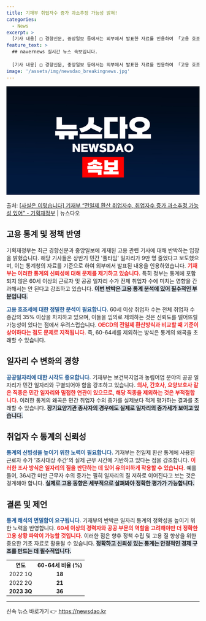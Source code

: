```yaml
---
title: 기재부 취업자수 증가 과소추정 가능성 밝혀!
categories:
  - News
excerpt: >
  [기사 내용] □ 경향신문, 중앙일보 등에서는 외부에서 발표한 자료를 인용하여 「고용 호조세라더니상반기 풀타…
feature_text: >
  ## navernews 실시간 뉴스 속보입니다.

  [기사 내용] □ 경향신문, 중앙일보 등에서는 외부에서 발표한 자료를 인용하여 「고용 호조세라더니상반기 풀타…
image: '/assets/img/newsdao_breakingnews.jpg'
---
```


![뉴스다오 속보](/assets/img/newsdao_breakingnews.jpg)

<p>출처: <a href="https://newsdao.kr/2283" rel="dofollow">[사실은 이렇습니다] 기재부 “전일제 환산 취업자수, 취업자수 증가 과소추정 가능성 있어” - 기획재정부</a> | 뉴스다오</p>

<h2 data-ke-size="size26">고용 통계 및 정책 반영</h2>

<p data-ke-size="size16"></p>

기획재정부는 최근 경향신문과 중앙일보에 게재된 고용 관련 기사에 대해 반박하는 입장을 밝혔습니다. 해당 기사들은 상반기 민간 '풀타임' 일자리가 9만 명 줄었다고 보도했으며, 이는 통계청의 자료를 기준으로 하여 외부에서 발표된 내용을 인용하였습니다. <b><span style="color: #ee2323;">기재부는 이러한 통계의 신뢰성에 대해 문제를 제기하고 있습니다.</span></b> 특히 정부는 통계에 포함되지 않은 60세 이상의 근로자 및 공공 일자리 수가 전체 취업자 수에 미치는 영향을 간과해서는 안 된다고 강조하고 있습니다. <b><span style="background-color: #21538527;">이번 반박은 고용 통계 분석에 있어 필수적인 부분입니다.</span></b>

<p data-ke-size="size16"></p>

<b><span style="color: #1a5490;">고용 호조세에 대한 정밀한 분석이 필요합니다.</span></b> 60세 이상 취업자 수는 전체 취업자 수 증감의 35% 이상을 차지하고 있으며, 이들을 임의로 제외하는 것은 신뢰도를 떨어뜨릴 가능성이 있다는 점에서 우려스럽습니다. <b><span style="color: #ee2323;">OECD의 전일제 환산방식과 비교할 때 기준이 상이하다는 점도 문제로 지적됩니다.</span></b> 즉, 60-64세를 제외하는 방식은 통계의 왜곡을 초래할 수 있습니다.

<p data-ke-size="size16"></p>

<h2 data-ke-size="size26">일자리 수 변화의 경향</h2>

<p data-ke-size="size16"></p>

<b><span style="color: #1a5490;">공공일자리에 대한 시각도 중요합니다.</span></b> 기재부는 보건복지업과 농림어업 분야의 공공 일자리가 민간 일자리와 구별되어야 함을 강조하고 있습니다. <b><span style="color: #ee2323;">의사, 간호사, 요양보호사 같은 직종은 민간 일자리와 밀접한 연관이 있으므로, 해당 직종을 제외하는 것은 부적절합니다.</span></b> 이러한 통계의 왜곡은 민간 취업자 수의 증가를 실제보다 적게 평가하는 결과를 초래할 수 있습니다. <b><span style="background-color: #21538527;">장기요양기관 종사자의 경우에도 실제로 일자리의 증가세가 보이고 있습니다.</span></b>

<p data-ke-size="size16"></p>

<h2 data-ke-size="size26">취업자 수 통계의 신뢰성</h2>

<p data-ke-size="size16"></p>

<b><span style="color: #1a5490;">통계의 신빙성을 높이기 위한 노력이 필요합니다.</span></b> 기재부는 전일제 환산 통계에 사용된 근로자 수가 '조사대상 주간'의 실제 근무 시간에 기반하고 있다는 점을 강조합니다. <b><span style="color: #ee2323;">이러한 조사 방식은 일자리의 질을 판단하는 데 있어 유의미하게 작용할 수 있습니다.</span></b> 예를 들어, 36시간 미만 근무자 수의 증가는 필히 일자리의 질 저하로 이어진다고 보는 것은 경계해야 합니다. <b><span style="background-color: #21538527;">실제로 고용 동향은 세부적으로 살펴봐야 정확한 평가가 가능합니다.</span></b>

<p data-ke-size="size16"></p>

<h2 data-ke-size="size26">결론 및 제언</h2>

<p data-ke-size="size16"></p>

<b><span style="color: #1a5490;">통계 해석의 면밀함이 요구됩니다.</span></b> 기재부의 반박은 일자리 통계의 정확성을 높이기 위한 노력을 반영합니다. <b><span style="color: #ee2323;">60세 이상의 경력자와 공공 부문의 역할을 고려해야만 더 정확한 고용 상황 파악이 가능할 것입니다.</span></b> 이러한 점은 향후 정책 수립 및 고용 질 향상을 위한 중요한 기초 자료로 활용될 수 있습니다. <b><span style="background-color: #21538527;">정확하고 신뢰성 있는 통계는 안정적인 경제 구조를 만드는 데 필수적입니다.</span></b>

<p data-ke-size="size16"></p>

<table>
    <tr>
        <td style="text-align: center; height: 17px;"><b>연도</b></td>
        <td style="text-align: center; height: 17px;"><b>60-64세 비율 (%)</b></td>
    </tr>
    <tr>
        <td style="text-align: center; height: 17px;">2022 1Q</td>
        <td style="text-align: center; height: 17px;"><b>18</b></td>
    </tr>
    <tr>
        <td style="text-align: center; height: 17px;">2022 2Q</td>
        <td style="text-align: center; height: 17px;"><b>21</b></td>
    </tr>
    <tr>
        <td style="text-align: center; height: 17px;"><b>2023 3Q</b></td>
        <td style="text-align: center; height: 17px;"><b>36</b></td>
    </tr>
</table>

<p data-ke-size="size16"></p>

<hr />

<p data-ke-size="size16"></p> 

신속 뉴스 바로가기 👉 <a href="https://newsdao.kr" rel="dofollow">https://newsdao.kr</a>


